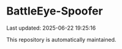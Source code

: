 # BattleEye-Spoofer

Last updated: 2025-06-22 19:25:16

This repository is automatically maintained.
